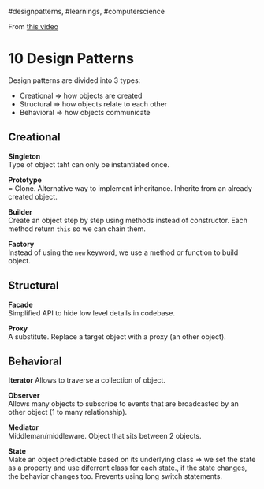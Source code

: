 #designpatterns, #learnings, #computerscience

From [this video](https://www.youtube.com/watch?v=tv-_1er1mWI)

# 10 Design Patterns
Design patterns are divided into 3 types:
- Creational => how objects are created
- Structural => how objects relate to each other
- Behavioral => how objects communicate

## Creational
**Singleton**  
Type of object taht can only be instantiated once.  

**Prototype**  
= Clone. Alternative way to implement inheritance. Inherite from an already created object.  

**Builder**  
Create an object step by step using methods instead of constructor. Each method return `this` so we can chain them.  

**Factory**  
Instead of using the `new` keyword, we use a method or function to build object.

## Structural
**Facade**  
Simplified API to hide low level details in codebase.  

**Proxy**  
A substitute. Replace a target object with a proxy (an other object).  

## Behavioral
**Iterator** 
Allows to traverse a collection of object.  

**Observer**  
Allows many objects to subscribe to events that are broadcasted by an other object (1 to many relationship).  

**Mediator**  
Middleman/middleware. Object that sits between 2 objects.  

**State**  
Make an object predictable based on its underlying class => we set the state as a property and use diferrent class for each state., if the state changes, the behavior changes too. Prevents using long switch statements.
